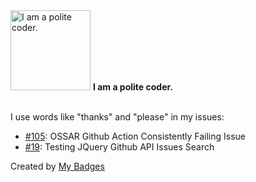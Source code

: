 <img src="https://my-badges.github.io/my-badges/polite-coder.png" alt="I am a polite coder." title="I am a polite coder." width="128">
<strong>I am a polite coder.</strong>
<br><br>

I use words like "thanks" and "please" in my issues:

- <a href="https://github.com/marinecoders/marinecoders.github.io/issues/105">#105</a>: OSSAR Github Action Consistently Failing Issue
- <a href="https://github.com/marinecoders/marines.dev/issues/19">#19</a>: Testing JQuery Github API Issues Search


Created by <a href="https://github.com/my-badges/my-badges">My Badges</a>